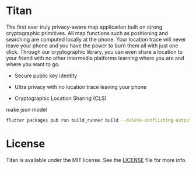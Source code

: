 # Titan


The first ever truly privacy-aware map application built on strong cryptographic primitives. All map functions such as positioning and searching are computed locally at the phone. Your location trace will never leave your phone and you have the power to burn them all with just one click. Through our cryptographic library, you can even share a location to your friend with no other intermedia platforms learning where you are and where you want to go.

- Secure public key identity

- Ultra privacy with no location trace leaving your phone

- Cryptographic Location Sharing (CLS)



make json model

```bash
flutter packages pub run build_runner build --delete-conflicting-outputs

```

# License

Titan is available under the MIT license. See the [LICENSE](LICENSE) file for more info.
